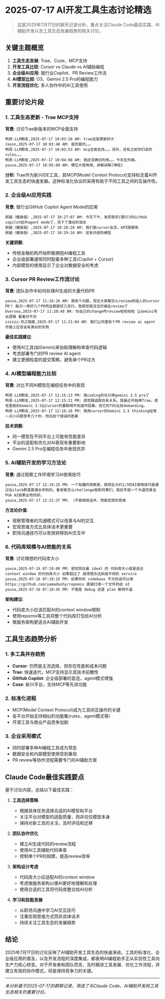 # 2025-07-17 AI开发工具生态讨论精选

> 这是2025年7月17日的聊天记录分析，重点关注Claude Code最佳实践、AI辅助开发以及工具生态发展趋势的相关讨论。

## 关键主题概览

1. **工具生态发展**: Trae、Coze、MCP支持
2. **开发工具比较**: Cursor vs Claude vs AI辅助编程
3. **企业级AI应用**: 银行业Copilot、PR Review工作流
4. **AI模型比较**: O3、Gemini 2.5 Pro的编程能力
5. **开发流程优化**: 多人协作中的AI工具使用

## 重要讨论片段

### 1. 工具生态更新 - Trae MCP支持

**背景**: 讨论Trae新版本的MCP全面支持

```
鸭哥-LLM群友,2025-07-17 10:03:28 AM: trae这版更新好大
Jason,2025-07-17 10:03:48 AM: 是的是的。。。
鸭哥-LLM群友,2025-07-17 10:03:53 AM: mcp全面支持。。。另外，还有之前你们说的rules。。。
鸭哥-LLM群友,2025-07-17 10:04:08 AM: 我还没确切的用。。。今天在外面。
yousa,2025-07-17 10:05:09 AM: 哪位大佬用用，讲解讲解[嘿哈]
```

**分析**: Trae作为新兴IDE工具，其MCP(Model Context Protocol)支持标志着AI开发工具生态的快速发展。这种标准化协议的采用有助于不同工具之间的互操作性。

### 2. 企业级AI应用实践

**背景**: 银行业GitHub Copilot Agent Mode的应用

```
郝越（健身版）,2025-07-17 10:27:07 AM: 今天下午，发现我司(银行)的GitHub copilot给开agent mode了，流下了激动的泪水
郝越（健身版）,2025-07-17 10:28:28 AM: 我们是cursor会员，API随便用
郝越（健身版）,2025-07-17 10:29:16 AM: 还有内部的模型
```

**关键洞察**: 
- 传统金融机构开始积极拥抱AI编程工具
- 企业级部署通常同时配备多种工具(Copilot + Cursor)
- 内部模型的使用显示了企业对数据安全的考虑

### 3. Cursor PR Review工作流讨论

**背景**: 团队协作中如何处理AI生成的大量代码PR

```
yousa,2025-07-17 11:16:26 AM: 我有个问题，现在大家都怎么review同组人的cursor PR？ 每次一来好几个PR而且都是好几百行，我感觉我没法仔细去review了
Oversea,2025-07-17 11:20:48 AM: 你自己的change咋review哈哈哈哈 让Gemini写出逻辑 看看对不对
zzzzzz-月之暗面,2025-07-17 11:21:04 AM: 我们公司里有个PR review ai agent 市面上应该会有类似的东西
```

**最佳实践建议**:
- 使用AI工具(如Gemini)来协助理解和审查代码逻辑
- 考虑部署专门的PR review AI agent
- 建立更细粒度的提交策略，避免单个PR过大

### 4. AI模型编程能力比较

**背景**: 对比不同AI模型在编程任务中的表现

```
鸭哥-LLM群友,2025-07-17 12:15:13 PM: 我coding的也只用gemini 2.5 pro了
鸭哥-LLM群友,2025-07-17 12:15:21 PM: 感觉跟适配也有关系。我最近开始用Trae，感觉里面的Gemini 2.5比Cursor的要聪明不知道咋回事。但它的TOS比较demanding。
鸭哥-LLM群友,2025-07-17 12:16:16 PM: 我用cursor的Gemini 2.5 thinking经常一点小问题思考几十秒，然后给个错误的答案
```

**技术洞察**:
- 同一模型在不同平台上可能有性能差异
- 平台的适配和优化对AI表现有重要影响
- Gemini 2.5 Pro在编程任务中表现优异

### 5. AI辅助开发的学习方法论

**背景**: 通过观察工作环境学习AI使用技巧

```
yousa,2025-07-17 12:19:25 PM: 一个有趣的观察是，我现在大约1/3的AI使用技巧是通过在slack群里面潜水学到的。看老板怎么challenge我和同事们，我反手就一个大逼兜拿去PUA AI效果出奇的好。
yousa,2025-07-17 12:21:37 PM: （不是微观话术，而是宏观的思维
```

**方法论价值**:
- 观察管理者的沟通模式可以改善与AI的交互
- 宏观思维方式比具体话术更重要
- 职场沟通技巧可以有效转移到AI交互中

### 6. 代码库规模与AI效能的关系  

**背景**: 讨论理想的代码库大小

```
yousa,2025-07-16 07:19:08 PM: 感觉现在最 ideal 的 代码库大小就是适合 context window 的代码库大小 如果超过了 就得想办法拆成不同的 service
yousa,2025-07-16 07:19:15 PM: 如果你的 codebase 不大的话可以用 https://github.com/yamadashy/repomix 直接打成一个文件扔给 o3
yousa,2025-07-16 07:18:45 PM: 不管是 debug 还是 plan 都特牛逼
```

**架构建议**:
- 代码库大小应该匹配AI的context window限制
- 使用repomix等工具将整个代码库打包给AI分析
- 微服务架构更适合AI辅助开发

## 工具生态趋势分析

### 1. 多工具并存趋势
- **Cursor**: 仍然是主流选择，但存在性能和成本问题
- **Trae**: 快速迭代，MCP支持显示其技术前瞻性
- **GitHub Copilot**: 企业级部署的首选，agent模式增强
- **Coze**: 新兴平台，支持MCP等先进功能

### 2. 标准化进程
- MCP(Model Context Protocol)成为工具间互操作的关键
- 各平台开始支持相似的功能集(rules、agent模式等)
- 开源工具与商业产品竞争加剧

### 3. 企业采用模式
- 同时部署多种AI编程工具成为常态
- 数据安全和内部模型使用受到重视
- PR review等协作流程需要专门的AI辅助方案

## Claude Code最佳实践要点

基于讨论内容，总结以下最佳实践：

1. **工具选择策略**
   - 根据具体任务选择合适的AI模型和平台
   - 关注平台对模型的适配质量，而非仅仅模型本身
   - 保持对新工具的关注，及时评估和迁移

2. **团队协作优化**
   - 建立AI生成代码的review流程
   - 使用AI工具辅助代码审查
   - 控制单个PR的规模，提高review效率

3. **架构设计考虑**
   - 代码库大小应适配AI的context window
   - 考虑微服务架构以便AI更好地理解和处理
   - 使用合适的工具将代码库整合给AI分析

4. **学习和技能发展**
   - 从职场沟通中学习AI交互技巧
   - 注重宏观思维方式而非具体话术
   - 持续关注工具生态的发展趋势

## 结论

2025年7月17日的讨论反映了AI辅助开发工具生态的快速演进。工具的标准化、企业级应用的普及，以及开发流程的深度集成，都表明AI编程助手正从实验性工具向生产力核心转变。对于开发者和团队而言，及时跟进工具发展、优化工作流程，并建立有效的协作模式，将是保持竞争力的关键。

---

*本分析基于2025-07-17的群聊记录，筛选了与Claude Code、AI辅助开发和工具生态相关的重要讨论。*